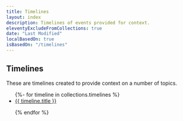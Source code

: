 ```yaml
---
title: Timelines
layout: index
description: Timelines of events provided for context.
eleventyExcludeFromCollections: true
date: "Last Modified"
localBasedOn: true
isBasedOn: "/timelines"
---
```


## Timelines

These are timelines created to provide context on a number of topics.

<ul>
{%- for timeline in collections.timelines %}

<li> <a href="{{ site.site_url }}/timeline/{{ timeline.slug }}"> {{ timeline.title }} </a> </li>

{% endfor %}
</ul>
